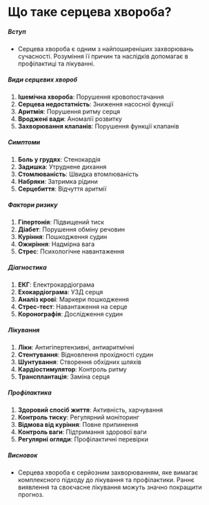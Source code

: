 # Що таке серцева хвороба?

##### Вступ
* Серцева хвороба є одним з найпоширеніших захворювань сучасності. Розуміння її причин та наслідків допомагає в профілактиці та лікуванні.

##### Види серцевих хвороб
1. **Ішемічна хвороба**: Порушення кровопостачання
2. **Серцева недостатність**: Зниження насосної функції
3. **Аритмія**: Порушення ритму серця
4. **Вроджені вади**: Аномалії розвитку
5. **Захворювання клапанів**: Порушення функції клапанів

##### Симптоми
1. **Боль у грудях**: Стенокардія
2. **Задишка**: Утруднене дихання
3. **Стомлюваність**: Швидка втомлюваність
4. **Набряки**: Затримка рідини
5. **Серцебиття**: Відчуття аритмії

##### Фактори ризику
1. **Гіпертонія**: Підвищений тиск
2. **Діабет**: Порушення обміну речовин
3. **Куріння**: Пошкодження судин
4. **Ожиріння**: Надмірна вага
5. **Стрес**: Психологічне навантаження

##### Діагностика
1. **ЕКГ**: Електрокардіограма
2. **Ехокардіограма**: УЗД серця
3. **Аналіз крові**: Маркери пошкодження
4. **Стрес-тест**: Навантаження на серце
5. **Коронографія**: Дослідження судин

##### Лікування
1. **Ліки**: Антигіпертензивні, антиаритмічні
2. **Стентування**: Відновлення прохідності судин
3. **Шунтування**: Створення обхідних шляхів
4. **Кардіостимулятор**: Контроль ритму
5. **Трансплантація**: Заміна серця

##### Профілактика
1. **Здоровий спосіб життя**: Активність, харчування
2. **Контроль тиску**: Регулярний моніторинг
3. **Відмова від куріння**: Повне припинення
4. **Контроль ваги**: Підтримання здорової ваги
5. **Регулярні огляди**: Профілактичні перевірки

##### Висновок
* Серцева хвороба є серйозним захворюванням, яке вимагає комплексного підходу до лікування та профілактики. Раннє виявлення та своєчасне лікування можуть значно покращити прогноз.